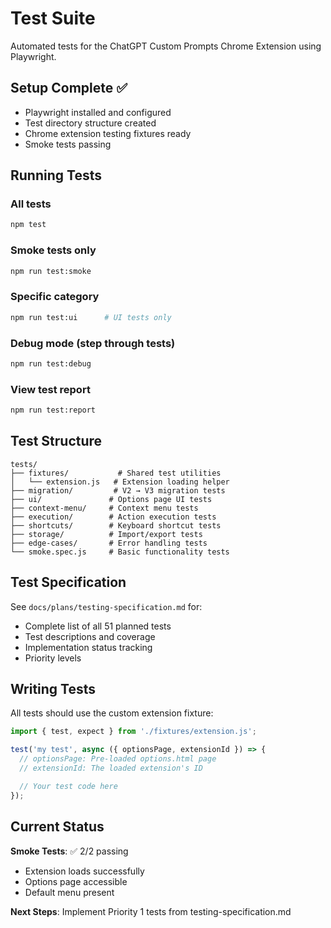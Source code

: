 # Test Suite

Automated tests for the ChatGPT Custom Prompts Chrome Extension using Playwright.

## Setup Complete ✅

- Playwright installed and configured
- Test directory structure created
- Chrome extension testing fixtures ready
- Smoke tests passing

## Running Tests

### All tests
```bash
npm test
```

### Smoke tests only
```bash
npm run test:smoke
```

### Specific category
```bash
npm run test:ui      # UI tests only
```

### Debug mode (step through tests)
```bash
npm run test:debug
```

### View test report
```bash
npm run test:report
```

## Test Structure

```
tests/
├── fixtures/           # Shared test utilities
│   └── extension.js   # Extension loading helper
├── migration/         # V2 → V3 migration tests
├── ui/               # Options page UI tests
├── context-menu/     # Context menu tests
├── execution/        # Action execution tests
├── shortcuts/        # Keyboard shortcut tests
├── storage/          # Import/export tests
├── edge-cases/       # Error handling tests
└── smoke.spec.js     # Basic functionality tests
```

## Test Specification

See `docs/plans/testing-specification.md` for:
- Complete list of all 51 planned tests
- Test descriptions and coverage
- Implementation status tracking
- Priority levels

## Writing Tests

All tests should use the custom extension fixture:

```javascript
import { test, expect } from './fixtures/extension.js';

test('my test', async ({ optionsPage, extensionId }) => {
  // optionsPage: Pre-loaded options.html page
  // extensionId: The loaded extension's ID

  // Your test code here
});
```

## Current Status

**Smoke Tests**: ✅ 2/2 passing
- Extension loads successfully
- Options page accessible
- Default menu present

**Next Steps**: Implement Priority 1 tests from testing-specification.md
